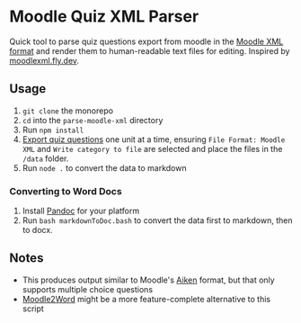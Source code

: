 # Moodle Quiz XML Parser

Quick tool to parse quiz questions export from moodle in the [Moodle XML format](https://docs.moodle.org/403/en/Moodle_XML_format) and render them to human-readable text files for editing. Inspired by [moodlexml.fly.dev](https://moodlexml.fly.dev/converter/quiz).

## Usage

1. `git clone` the monorepo
2. `cd` into the `parse-moodle-xml` directory
3. Run `npm install`
4. [Export quiz questions](https://nonproliferation-elearning.eu/question/bank/exportquestions/export.php) one unit at a time, ensuring `File Format: Moodle XML` and `Write category to file` are selected and place the files in the `/data` folder.
5. Run `node .` to convert the data to markdown

### Converting to Word Docs

1. Install [Pandoc](https://pandoc.org/index.html) for your platform
2. Run `bash markdownToDoc.bash` to convert the data first to markdown, then to docx.

## Notes

- This produces output similar to Moodle's [Aiken](https://docs.moodle.org/403/en/Aiken_format) format, but that only supports multiple choice questions
- [Moodle2Word](https://docs.moodle.org/403/en/Word_table_format) might be a more feature-complete alternative to this script
